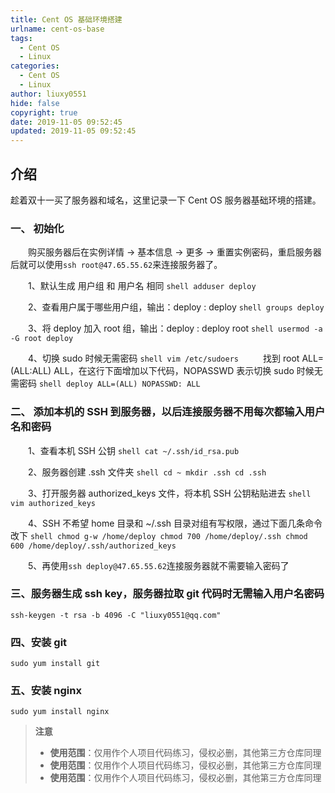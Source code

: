 ```yaml
---
title: Cent OS 基础环境搭建
urlname: cent-os-base
tags:
  - Cent OS
  - Linux
categories:
  - Cent OS
  - Linux
author: liuxy0551
hide: false
copyright: true
date: 2019-11-05 09:52:45
updated: 2019-11-05 09:52:45
---
```


## 介绍

趁着双十一买了服务器和域名，这里记录一下 Cent OS 服务器基础环境的搭建。
<!--more-->


### 一、 初始化

　　购买服务器后在实例详情 -> 基本信息 -> 更多 -> 重置实例密码，重启服务器后就可以使用`ssh root@47.65.55.62`来连接服务器了。

　　1、默认生成 用户组 和 用户名 相同
    ```shell
    adduser deploy
    ```
    
　　2、查看用户属于哪些用户组，输出：deploy : deploy
    ```shell
    groups deploy
    ```
    
　　3、将 deploy 加入 root 组，输出：deploy : deploy root
    ```shell
    usermod -a -G root deploy
    ```
    
　　4、切换 sudo 时候无需密码
    ```shell
    vim /etc/sudoers
    ```
　　找到 root ALL=(ALL:ALL) ALL，在这行下面增加以下代码，NOPASSWD 表示切换 sudo 时候无需密码
    ```shell
    deploy ALL=(ALL) NOPASSWD: ALL
    ```


### 二、 添加本机的 SSH 到服务器，以后连接服务器不用每次都输入用户名和密码

　　1、查看本机 SSH 公钥
    ```shell
    cat ~/.ssh/id_rsa.pub
    ```
    
　　2、服务器创建 .ssh 文件夹
    ```shell
    cd ~
    mkdir .ssh
    cd .ssh
    ```
    
　　3、打开服务器 authorized_keys 文件，将本机 SSH 公钥粘贴进去
    ```shell
    vim authorized_keys
    ```
    
　　4、SSH 不希望 home 目录和 ~/.ssh 目录对组有写权限，通过下面几条命令改下
    ```shell
    chmod g-w /home/deploy
    chmod 700 /home/deploy/.ssh
    chmod 600 /home/deploy/.ssh/authorized_keys
    ```
    
　　5、再使用`ssh deploy@47.65.55.62`连接服务器就不需要输入密码了


### 三、服务器生成 ssh key，服务器拉取 git 代码时无需输入用户名密码
```shell
ssh-keygen -t rsa -b 4096 -C "liuxy0551@qq.com"
```


### 四、安装 git
```shell
sudo yum install git
```


### 五、安装 nginx
```shell
sudo yum install nginx
```
















>**注意**
>* **使用范围**：仅用作个人项目代码练习，侵权必删，其他第三方仓库同理
>* **使用范围**：仅用作个人项目代码练习，侵权必删，其他第三方仓库同理
>* **使用范围**：仅用作个人项目代码练习，侵权必删，其他第三方仓库同理
